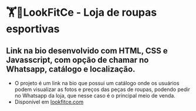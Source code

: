 # 🏋️👕LookFitCe - Loja de roupas esportivas
## Link na bio desenvolvido com HTML, CSS e Javasscript, com opção de chamar no Whatsapp, catálogo e localização.
- O projeto é um link na bio que possui um catálogo onde os usuários podem visualizar as fotos e preços das peças de roupas, podendo pedir no Whatsapp da loja, que nesse caso é o principal meio de venda.
- Disponível em <a href="https://lookfitce.com">lookfitce.com</a>
